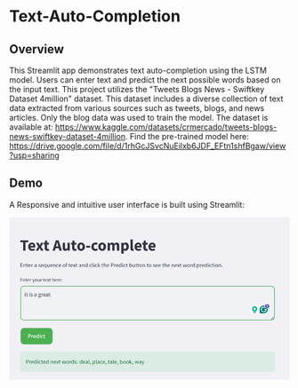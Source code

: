 # Text-Auto-Completion
## Overview
This Streamlit app demonstrates text auto-completion using the LSTM model. Users can enter text and predict the next possible words based on the input text. This project utilizes the "Tweets Blogs News - Swiftkey Dataset 4million" dataset. This dataset includes a diverse collection of text data extracted from various sources such as tweets, blogs, and news articles. Only the blog data was used to train the model. The dataset is available at: https://www.kaggle.com/datasets/crmercado/tweets-blogs-news-swiftkey-dataset-4million. Find the pre-trained model here: https://drive.google.com/file/d/1rhGcJSvcNuEilxb6JDF_EFtn1shfBgaw/view?usp=sharing

## Demo
A Responsive and intuitive user interface is built using Streamlit:
<p float="left">
  <img src="/img/demo.png" width="680" />
</p>

